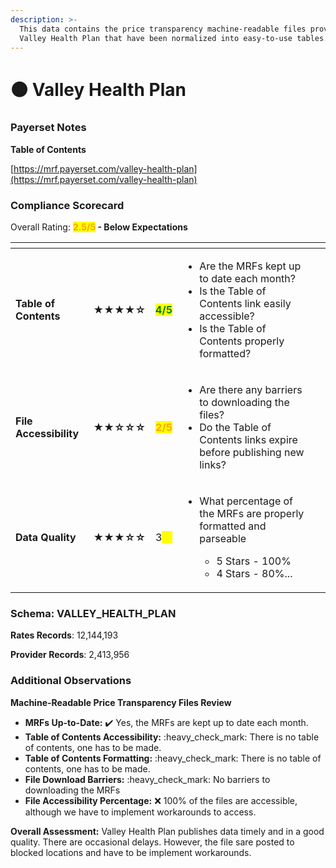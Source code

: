 ```yaml
---
description: >-
  This data contains the price transparency machine-readable files provided by
  Valley Health Plan that have been normalized into easy-to-use tables.
---
```


# 🟠 Valley Health Plan

### Payerset Notes

**Table of Contents**

[https://mrf.payerset.com/valley-health-plan](https://mrf.payerset.com/valley-health-plan)

### Compliance Scorecard

Overall Rating: <mark style="color:orange;">**2.5/5**</mark>**&#x20;- Below Expectations**

<table data-view="cards"><thead><tr><th></th><th></th><th></th><th></th><th data-hidden data-card-cover data-type="files"></th></tr></thead><tbody><tr><td><strong>Table of Contents</strong></td><td><strong>★★★★☆</strong></td><td><mark style="color:green;"><strong>4/5</strong></mark></td><td><ul><li>Are the MRFs kept up to date each month? </li><li>Is the Table of Contents link easily accessible?</li><li>Is the Table of Contents properly formatted?</li></ul></td><td></td></tr><tr><td><strong>File Accessibility</strong></td><td><strong>★★☆☆☆</strong></td><td><mark style="color:orange;"><strong>2/5</strong></mark></td><td><ul><li>Are there any barriers to downloading the files?</li><li>Do the Table of Contents links expire before publishing new links?</li></ul></td><td></td></tr><tr><td><strong>Data Quality</strong></td><td><strong>★★★☆☆</strong></td><td>3<mark style="color:yellow;"><strong>/5</strong></mark></td><td><ul><li><p>What percentage of the MRFs are properly formatted and parseable</p><ul><li>5 Stars - 100%</li><li>4 Stars - 80%...</li></ul></li></ul></td><td></td></tr></tbody></table>

### Schema: VALLEY\_HEALTH\_PLAN

**Rates Records**: 12,144,193

**Provider Records**: 2,413,956

### Additional Observations

**Machine-Readable Price Transparency Files Review**

* **MRFs Up-to-Date:** ✔️ Yes, the MRFs are kept up to date each month.
* **Table of Contents Accessibility:** :heavy\_check\_mark: There is no table of contents, one has to be made.
* **Table of Contents Formatting:** :heavy\_check\_mark: There is no table of contents, one has to be made.
* **File Download Barriers:** :heavy\_check\_mark: No barriers to downloading the MRFs
* **File Accessibility Percentage:** :x: 100% of the files are accessible, although we have to implement workarounds to access.

**Overall Assessment:** Valley Health Plan publishes data timely and in a good quality. There are occasional delays. However,  the file sare posted to blocked locations and have to be implement workarounds.
